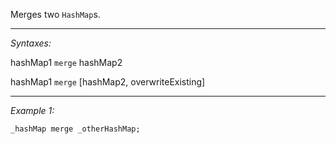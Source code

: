 Merges two `HashMap`s.


---
*Syntaxes:*

hashMap1 `merge` hashMap2

hashMap1 `merge` [hashMap2, overwriteExisting]

---
*Example 1:*

```sqf
_hashMap merge _otherHashMap;
```